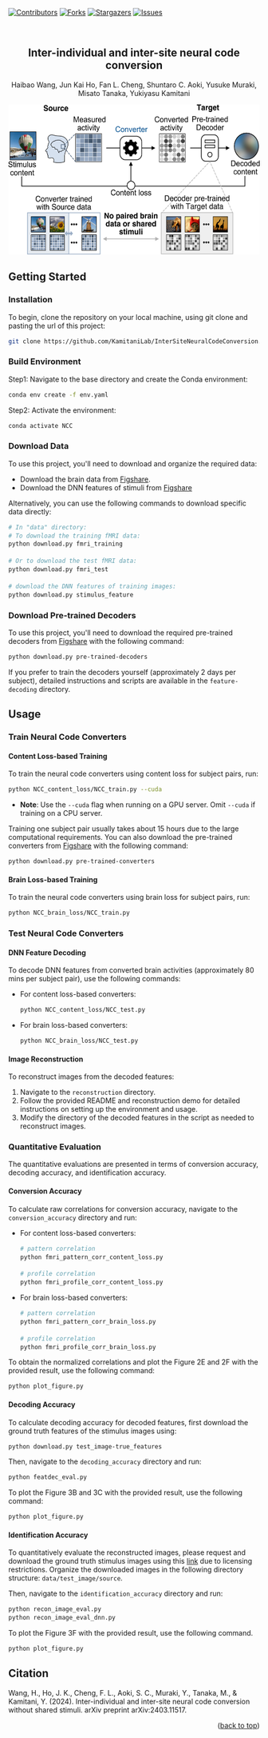 
<!-- Improved compatibility of back to top link: See: https://github.com/othneildrew/Best-README-Template/pull/73 -->
<a name="readme-top"></a>

<!-- PROJECT SHIELDS -->
[![Contributors][contributors-shield]][contributors-url]
[![Forks][forks-shield]][forks-url]
[![Stargazers][stars-shield]][stars-url]
[![Issues][issues-shield]][issues-url]

<br />

<h2 align="center">Inter-individual and inter-site neural code conversion</h2>

  <p align="center">
Haibao Wang, Jun Kai Ho, Fan L. Cheng, Shuntaro C. Aoki, Yusuke Muraki, Misato Tanaka, Yukiyasu Kamitani
<p align="center">


<div align="center">

  <a href="https://github.com/KamitaniLab/InterSiteNeuralCodeConversion/blob/main/">
    <img src="figure/NCC.png",width="800" height="300">
  </a> 

</div>

<!-- MARKDOWN LINKS & IMAGES -->
<!-- https://www.markdownguide.org/basic-syntax/#reference-style-links -->
[contributors-shield]: https://img.shields.io/github/contributors/KamitaniLab/InterSiteNeuralCodeConversion.svg?style=for-the-badge
[contributors-url]: https://github.com/KamitaniLab/InterSiteNeuralCodeConversion/graphs/contributors
[forks-shield]: https://img.shields.io/github/forks/KamitaniLab/InterSiteNeuralCodeConversion.svg?style=for-the-badge
[forks-url]: https://github.com/KamitaniLab/InterSiteNeuralCodeConversion/forks
[stars-shield]: https://img.shields.io/github/issues/KamitaniLab/InterSiteNeuralCodeConversion.svg?style=for-the-badge
[stars-url]: https://github.com/KamitaniLab/InterSiteNeuralCodeConversion/stargazers
[issues-shield]: https://img.shields.io/github/stars/KamitaniLab/InterSiteNeuralCodeConversion.svg?style=for-the-badge
[issues-url]: https://github.com/KamitaniLab/InterSiteNeuralCodeConversion/issues
[license-shield]: https://img.shields.io/github/license/github_username/repo_name.svg?style=for-the-badge
[license-url]: https://github.com/github_username/repo_name/blob/master/LICENSE.txt

## Getting Started
### Installation
To begin, clone the repository on your local machine, using git clone and pasting the url of this project:
   ```sh
   git clone https://github.com/KamitaniLab/InterSiteNeuralCodeConversion.git
   ````
   
### Build Environment

Step1: Navigate to the base directory and create the Conda environment:
  ```sh
  conda env create -f env.yaml
  ```
Step2: Activate the environment:
  ```sh
  conda activate NCC
  ```
### Download Data

To use this project, you'll need to download and organize the required data:
- Download the brain data from [Figshare](https://figshare.com/articles/dataset/Inter-individual_deep_image_reconstruction/17985578).
- Download the DNN features of stimuli from [Figshare](https://figshare.com/articles/dataset/Inter-individual_and_inter-site_neural_code_conversion/26860954)

Alternatively, you can use the following commands to download specific data directly:
 ```sh
# In "data" directory:
# To download the training fMRI data:
python download.py fmri_training

# Or to download the test fMRI data:
python download.py fmri_test

# download the DNN features of training images:
python download.py stimulus_feature
 ```

### Download Pre-trained Decoders

To use this project, you'll need to download the required pre-trained decoders from [Figshare](https://figshare.com/articles/dataset/Inter-individual_and_inter-site_neural_code_conversion/26860954) with the following command:

```sh
python download.py pre-trained-decoders
```

If you prefer to train the decoders yourself (approximately 2 days per subject), detailed instructions and scripts are available in the `feature-decoding` directory.
## Usage

### Train Neural Code Converters

#### Content Loss-based Training

To train the neural code converters using content loss for subject pairs, run:

```sh
python NCC_content_loss/NCC_train.py --cuda
```

* **Note**: Use the `--cuda` flag when running on a GPU server. Omit `--cuda` if training on a CPU server.

Training one subject pair usually takes about 15 hours due to the large computational requirements. You can also download the pre-trained converters from [Figshare](https://figshare.com/articles/dataset/Inter-individual_and_inter-site_neural_code_conversion/26860954) with the following command:

```sh
python download.py pre-trained-converters
```

#### Brain Loss-based Training

To train the neural code converters using brain loss for subject pairs, run:

```sh
python NCC_brain_loss/NCC_train.py
```

### Test Neural Code Converters

#### DNN Feature Decoding

To decode DNN features from converted brain activities (approximately 80 mins per subject pair), use the following commands:

- For content loss-based converters:

  ```sh
  python NCC_content_loss/NCC_test.py
  ```

- For brain loss-based converters:

  ```sh
  python NCC_brain_loss/NCC_test.py
  ```

#### Image Reconstruction

To reconstruct images from the decoded features:

1. Navigate to the `reconstruction` directory.
2. Follow the provided README and reconstruction demo for detailed instructions on setting up the environment and usage.
3. Modify the directory of the decoded features in the script as needed to reconstruct images.

### Quantitative Evaluation
The quantitative evaluations are presented in terms of conversion accuracy, decoding accuracy, and identification accuracy.

#### Conversion Accuracy
To calculate raw correlations for conversion accuracy, navigate to the `conversion_accuracy` directory and run:

- For content loss-based converters:

  ```sh
  # pattern correlation
  python fmri_pattern_corr_content_loss.py
  
  # profile correlation
  python fmri_profile_corr_content_loss.py
  ```
  
- For brain loss-based converters:

  ```sh
  # pattern correlation
  python fmri_pattern_corr_brain_loss.py
  
  # profile correlation
  python fmri_profile_corr_brain_loss.py
  ```

To obtain the normalized correlations and plot the Figure 2E and 2F with the provided result, use the following command:
```sh
python plot_figure.py
```

#### Decoding Accuracy
To calculate decoding accuracy for decoded features, first download the ground truth features of the stimulus images using:
```sh
python download.py test_image-true_features
```

Then, navigate to the `decoding_accuracy` directory and run:
```sh
python featdec_eval.py
```
To plot the Figure 3B and 3C with the provided result, use the following command:
```sh
python plot_figure.py
```
#### Identification Accuracy
To quantitatively evaluate the reconstructed images, please request and download the ground truth stimulus images using this [link](https://forms.gle/ujvA34948Xg49jdn9) due to licensing restrictions. Organize the downloaded images in the following directory structure: `data/test_image/source`.

Then, navigate to the `identification_accuracy` directory and run:
```sh
python recon_image_eval.py
python recon_image_eval_dnn.py
```
To plot the Figure 3F with the provided result, use the following command.
```sh
python plot_figure.py
```

## Citation

Wang, H., Ho, J. K., Cheng, F. L., Aoki, S. C., Muraki, Y., Tanaka, M., & Kamitani, Y. (2024). Inter-individual and inter-site neural code conversion without shared stimuli. arXiv preprint arXiv:2403.11517.

<p align="right">(<a href="#readme-top">back to top</a>)</p>
